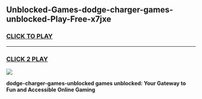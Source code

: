 
## Unblocked-Games-dodge-charger-games-unblocked-Play-Free-x7jxe
<h3>
<a href="https://premium76.site?title=dodge-charger-games-unblocked&ref=18A">CLICK TO PLAY</a></h3>
<hr>

<h3>
<a href="https://premium76.site?title=dodge-charger-games-unblocked&ref=18A">CLICK 2 PLAY</a>
  
</h3>

<a href="https://premium76.site?title=dodge-charger-games-unblocked&ref=18A"><img src="https://clearcache.store/games.png"></a>


**dodge-charger-games-unblocked games unblocked: Your Gateway to Fun and Accessible Online Gaming**
